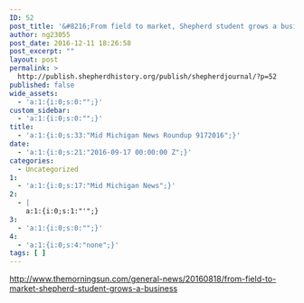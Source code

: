 ```yaml
---
ID: 52
post_title: '&#8216;From field to market, Shepherd student grows a business'
author: ng23055
post_date: 2016-12-11 18:26:58
post_excerpt: ""
layout: post
permalink: >
  http://publish.shepherdhistory.org/publish/shepherdjournal/?p=52
published: false
wide_assets:
  - 'a:1:{i:0;s:0:"";}'
custom_sidebar:
  - 'a:1:{i:0;s:0:"";}'
title:
  - 'a:1:{i:0;s:33:"Mid Michigan News Roundup 9172016";}'
date:
  - 'a:1:{i:0;s:21:"2016-09-17 00:00:00 Z";}'
categories:
  - Uncategorized
1:
  - 'a:1:{i:0;s:17:"Mid Michigan News";}'
2:
  - |
    a:1:{i:0;s:1:"'";}
3:
  - 'a:1:{i:0;s:0:"";}'
4:
  - 'a:1:{i:0;s:4:"none";}'
tags: [ ]
---
```

http://www.themorningsun.com/general-news/20160818/from-field-to-market-shepherd-student-grows-a-business